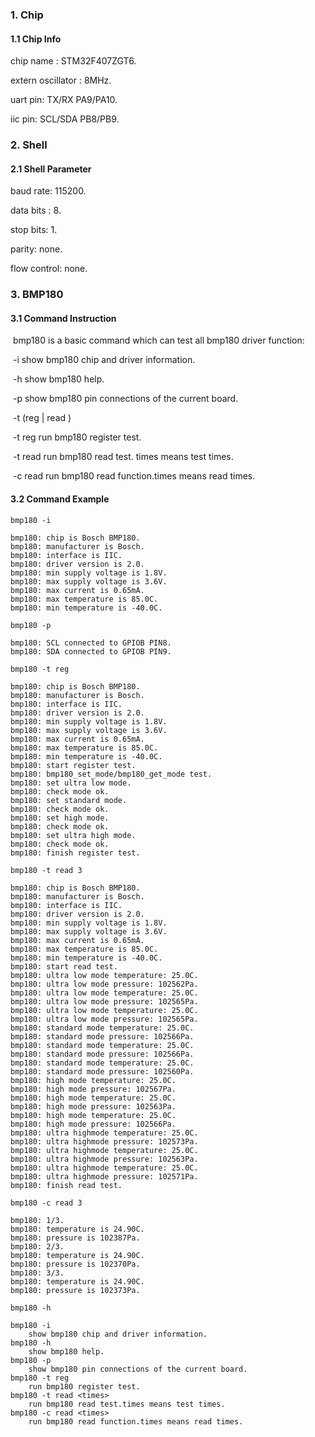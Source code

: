 ### 1. Chip

#### 1.1 Chip Info

chip name : STM32F407ZGT6.

extern oscillator : 8MHz.

uart pin: TX/RX PA9/PA10.

iic pin: SCL/SDA PB8/PB9.

### 2. Shell

#### 2.1 Shell Parameter

baud rate: 115200.

data bits : 8.

stop bits: 1.

parity: none.

flow control: none.

### 3. BMP180

#### 3.1 Command Instruction

​          bmp180 is a basic command which can test all bmp180 driver function:

​           -i         show bmp180 chip and driver information.

​           -h        show bmp180 help.

​           -p        show bmp180 pin connections of the current board.

​           -t (reg | read <times>) 

​           -t reg        run bmp180 register test.

​           -t read <times>        run bmp180 read test. times means test times.         

​           -c read <times>        run bmp180 read function.times means read times.

#### 3.2 Command Example

```shell
bmp180 -i

bmp180: chip is Bosch BMP180.
bmp180: manufacturer is Bosch.
bmp180: interface is IIC.
bmp180: driver version is 2.0.
bmp180: min supply voltage is 1.8V.
bmp180: max supply voltage is 3.6V.
bmp180: max current is 0.65mA.
bmp180: max temperature is 85.0C.
bmp180: min temperature is -40.0C.
```

```shell
bmp180 -p

bmp180: SCL connected to GPIOB PIN8.
bmp180: SDA connected to GPIOB PIN9.
```

```shell
bmp180 -t reg

bmp180: chip is Bosch BMP180.
bmp180: manufacturer is Bosch.
bmp180: interface is IIC.
bmp180: driver version is 2.0.
bmp180: min supply voltage is 1.8V.
bmp180: max supply voltage is 3.6V.
bmp180: max current is 0.65mA.
bmp180: max temperature is 85.0C.
bmp180: min temperature is -40.0C.
bmp180: start register test.
bmp180: bmp180_set_mode/bmp180_get_mode test.
bmp180: set ultra low mode.
bmp180: check mode ok.
bmp180: set standard mode.
bmp180: check mode ok.
bmp180: set high mode.
bmp180: check mode ok.
bmp180: set ultra high mode.
bmp180: check mode ok.
bmp180: finish register test.
```

```shell
bmp180 -t read 3

bmp180: chip is Bosch BMP180.
bmp180: manufacturer is Bosch.
bmp180: interface is IIC.
bmp180: driver version is 2.0.
bmp180: min supply voltage is 1.8V.
bmp180: max supply voltage is 3.6V.
bmp180: max current is 0.65mA.
bmp180: max temperature is 85.0C.
bmp180: min temperature is -40.0C.
bmp180: start read test.
bmp180: ultra low mode temperature: 25.0C.
bmp180: ultra low mode pressure: 102562Pa.
bmp180: ultra low mode temperature: 25.0C.
bmp180: ultra low mode pressure: 102565Pa.
bmp180: ultra low mode temperature: 25.0C.
bmp180: ultra low mode pressure: 102565Pa.
bmp180: standard mode temperature: 25.0C.
bmp180: standard mode pressure: 102566Pa.
bmp180: standard mode temperature: 25.0C.
bmp180: standard mode pressure: 102566Pa.
bmp180: standard mode temperature: 25.0C.
bmp180: standard mode pressure: 102560Pa.
bmp180: high mode temperature: 25.0C.
bmp180: high mode pressure: 102567Pa.
bmp180: high mode temperature: 25.0C.
bmp180: high mode pressure: 102563Pa.
bmp180: high mode temperature: 25.0C.
bmp180: high mode pressure: 102566Pa.
bmp180: ultra highmode temperature: 25.0C.
bmp180: ultra highmode pressure: 102573Pa.
bmp180: ultra highmode temperature: 25.0C.
bmp180: ultra highmode pressure: 102563Pa.
bmp180: ultra highmode temperature: 25.0C.
bmp180: ultra highmode pressure: 102571Pa.
bmp180: finish read test.
```

```shell
bmp180 -c read 3

bmp180: 1/3.
bmp180: temperature is 24.90C.
bmp180: pressure is 102387Pa.
bmp180: 2/3.
bmp180: temperature is 24.90C.
bmp180: pressure is 102370Pa.
bmp180: 3/3.
bmp180: temperature is 24.90C.
bmp180: pressure is 102373Pa.
```

```shell
bmp180 -h

bmp180 -i
	show bmp180 chip and driver information.
bmp180 -h
	show bmp180 help.
bmp180 -p
	show bmp180 pin connections of the current board.
bmp180 -t reg
	run bmp180 register test.
bmp180 -t read <times>
	run bmp180 read test.times means test times.
bmp180 -c read <times>
	run bmp180 read function.times means read times.
```

